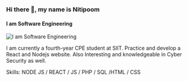 ### Hi there 👋, my name is Nitipoom
#### I am Software Engineering
![I am Software Engineering](https://media-exp1.licdn.com/dms/image/C5603AQGMGo7GCeCldg/profile-displayphoto-shrink_800_800/0/1655437366910?e=1663804800&v=beta&t=7ZLDrRenXwBYnFLUL_mu5MKW9L-_Six4og_qDtlppn8)

I am currently a fourth-year CPE student at SIIT. Practice and develop a React and Nodejs website. Also Interesting and knowledgeable in Cyber Security as well.

Skills: NODE JS / REACT / JS / PHP / SQL /HTML / CSS

